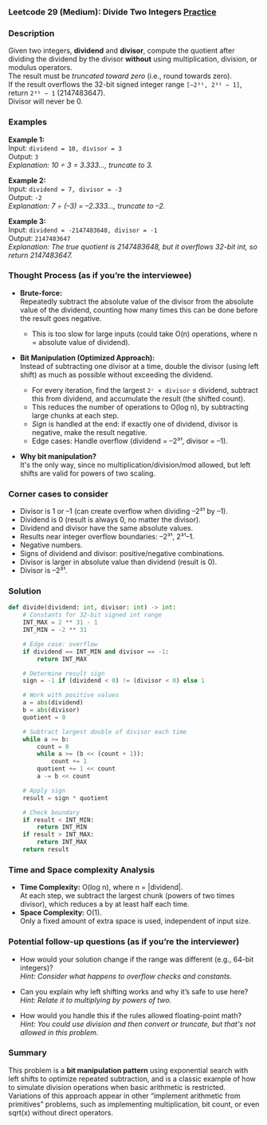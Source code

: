 ### Leetcode 29 (Medium): Divide Two Integers [Practice](https://leetcode.com/problems/divide-two-integers)

### Description  
Given two integers, **dividend** and **divisor**, compute the quotient after dividing the dividend by the divisor **without** using multiplication, division, or modulus operators.  
The result must be *truncated toward zero* (i.e., round towards zero).  
If the result overflows the 32-bit signed integer range `[−2³¹, 2³¹ − 1]`, return `2³¹ − 1` (2147483647).  
Divisor will never be 0.

### Examples  

**Example 1:**  
Input: `dividend = 10, divisor = 3`  
Output: `3`  
*Explanation: 10 ÷ 3 = 3.333..., truncate to 3.*

**Example 2:**  
Input: `dividend = 7, divisor = -3`  
Output: `-2`  
*Explanation: 7 ÷ (–3) = –2.333..., truncate to –2.*

**Example 3:**  
Input: `dividend = -2147483648, divisor = -1`  
Output: `2147483647`  
*Explanation: The true quotient is 2147483648, but it overflows 32-bit int, so return 2147483647.*

### Thought Process (as if you’re the interviewee)  

- **Brute-force:**  
  Repeatedly subtract the absolute value of the divisor from the absolute value of the dividend, counting how many times this can be done before the result goes negative.  
  - This is too slow for large inputs (could take O(n) operations, where n = absolute value of dividend).

- **Bit Manipulation (Optimized Approach):**  
  Instead of subtracting one divisor at a time, double the divisor (using left shift) as much as possible without exceeding the dividend.  
  - For every iteration, find the largest `2ᶜ × divisor` ≤ dividend, subtract this from dividend, and accumulate the result (the shifted count).
  - This reduces the number of operations to O(log n), by subtracting large chunks at each step.
  - *Sign* is handled at the end: if exactly one of dividend, divisor is negative, make the result negative.
  - Edge cases: Handle overflow (dividend = –2³¹, divisor = –1).

- **Why bit manipulation?**  
  It's the only way, since no multiplication/division/mod allowed, but left shifts are valid for powers of two scaling.

### Corner cases to consider  
- Divisor is 1 or –1 (can create overflow when dividing –2³¹ by –1).
- Dividend is 0 (result is always 0, no matter the divisor).
- Dividend and divisor have the same absolute values.
- Results near integer overflow boundaries: –2³¹, 2³¹–1.
- Negative numbers.
- Signs of dividend and divisor: positive/negative combinations.
- Divisor is larger in absolute value than dividend (result is 0).
- Divisor is –2³¹.

### Solution

```python
def divide(dividend: int, divisor: int) -> int:
    # Constants for 32-bit signed int range
    INT_MAX = 2 ** 31 - 1
    INT_MIN = -2 ** 31

    # Edge case: overflow
    if dividend == INT_MIN and divisor == -1:
        return INT_MAX

    # Determine result sign
    sign = -1 if (dividend < 0) != (divisor < 0) else 1

    # Work with positive values
    a = abs(dividend)
    b = abs(divisor)
    quotient = 0

    # Subtract largest double of divisor each time
    while a >= b:
        count = 0
        while a >= (b << (count + 1)):
            count += 1
        quotient += 1 << count
        a -= b << count

    # Apply sign
    result = sign * quotient

    # Check boundary
    if result < INT_MIN:
        return INT_MIN
    if result > INT_MAX:
        return INT_MAX
    return result
```

### Time and Space complexity Analysis  

- **Time Complexity:** O(log n), where n = |dividend|.  
  At each step, we subtract the largest chunk (powers of two times divisor), which reduces a by at least half each time.
- **Space Complexity:** O(1).  
  Only a fixed amount of extra space is used, independent of input size.

### Potential follow-up questions (as if you’re the interviewer)  

- How would your solution change if the range was different (e.g., 64-bit integers)?  
  *Hint: Consider what happens to overflow checks and constants.*

- Can you explain why left shifting works and why it’s safe to use here?  
  *Hint: Relate it to multiplying by powers of two.*

- How would you handle this if the rules allowed floating-point math?  
  *Hint: You could use division and then convert or truncate, but that's not allowed in this problem.*

### Summary
This problem is a **bit manipulation pattern** using exponential search with left shifts to optimize repeated subtraction, and is a classic example of how to simulate division operations when basic arithmetic is restricted. Variations of this approach appear in other “implement arithmetic from primitives” problems, such as implementing multiplication, bit count, or even sqrt(x) without direct operators.